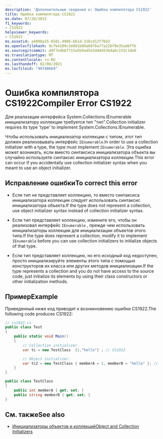 ```yaml
---
description: 'Дополнительные сведения о: Ошибка компилятора CS1922'
title: Ошибка компилятора CS1922
ms.date: 07/20/2015
f1_keywords:
- CS1922
helpviewer_keywords:
- CS1922
ms.assetid: a4098a25-6581-4966-b61d-318cd12f76d3
ms.openlocfilehash: 9cfb4109c3e091b89a6878a77a22bf9e35ad6ffb
ms.sourcegitcommit: ddf7edb67715a5b9a45e3dd44536dabc153c1de0
ms.translationtype: MT
ms.contentlocale: ru-RU
ms.lasthandoff: 02/06/2021
ms.locfileid: "99740669"
---
```

# <a name="compiler-error-cs1922"></a><span data-ttu-id="4d948-103">Ошибка компилятора CS1922</span><span class="sxs-lookup"><span data-stu-id="4d948-103">Compiler Error CS1922</span></span>

<span data-ttu-id="4d948-104">Для реализации интерфейса System.Collections.IEnumerable инициализатору коллекции требуется тип "тип".</span><span class="sxs-lookup"><span data-stu-id="4d948-104">Collection initializer requires its type 'type' to implement System.Collections.IEnumerable.</span></span>

<span data-ttu-id="4d948-105">Чтобы использовать инициализатор коллекции с типом, этот тип должен реализовывать интерфейс `IEnumerable`.</span><span class="sxs-lookup"><span data-stu-id="4d948-105">In order to use a collection initializer with a type, the type must implement `IEnumerable`.</span></span> <span data-ttu-id="4d948-106">Эта ошибка может возникать, если вместо синтаксиса инициализатора объекта вы случайно используете синтаксис инициализатора коллекции.</span><span class="sxs-lookup"><span data-stu-id="4d948-106">This error can occur if you accidentally use collection initializer syntax when you meant to use an object initializer.</span></span>

## <a name="to-correct-this-error"></a><span data-ttu-id="4d948-107">Исправление ошибки</span><span class="sxs-lookup"><span data-stu-id="4d948-107">To correct this error</span></span>

- <span data-ttu-id="4d948-108">Если тип не представляет коллекцию, то вместо синтаксиса инициализатора коллекции следует использовать синтаксис инициализатора объекта.</span><span class="sxs-lookup"><span data-stu-id="4d948-108">If the type does not represent a collection, use object initializer syntax instead of collection initializer syntax.</span></span>

- <span data-ttu-id="4d948-109">Если тип представляет коллекцию, измените его, чтобы он реализовал интерфейс `IEnumerable` , прежде чем использовать инициализаторы коллекции для инициализации объектов этого типа.</span><span class="sxs-lookup"><span data-stu-id="4d948-109">If the type does represent a collection, modify it to implement `IEnumerable` before you can use collection initializers to initialize objects of that type.</span></span>

- <span data-ttu-id="4d948-110">Если тип представляет коллекцию, но его исходный код недоступен, просто инициализируйте элементы этого типа с помощью конструкторов их класса или других методов инициализации.</span><span class="sxs-lookup"><span data-stu-id="4d948-110">If the type represents a collection and you do not have access to the source code, just initialize its elements by using their class constructors or other initialization methods.</span></span>

## <a name="example"></a><span data-ttu-id="4d948-111">Пример</span><span class="sxs-lookup"><span data-stu-id="4d948-111">Example</span></span>

<span data-ttu-id="4d948-112">Приведенный ниже код приводит к возникновению ошибки CS1922.</span><span class="sxs-lookup"><span data-stu-id="4d948-112">The following code produces CS1922:</span></span>

```csharp
// cs1922.cs
public class Test
{
    public static void Main()
    {
        // Collection initializer.
        var tc = new TestClass  {1,"hello"} ; // CS1922

        // Object initializer.
        var tc2 = new TestClass { memberA = 1, memberB = "hello" }; // OK
    }
}

public class TestClass
{
    public int memberA { get; set; }
    public string memberB { get; set; }
}
```

## <a name="see-also"></a><span data-ttu-id="4d948-113">См. также</span><span class="sxs-lookup"><span data-stu-id="4d948-113">See also</span></span>

- [<span data-ttu-id="4d948-114">Инициализаторы объектов и коллекций</span><span class="sxs-lookup"><span data-stu-id="4d948-114">Object and Collection Initializers</span></span>](../programming-guide/classes-and-structs/object-and-collection-initializers.md)
